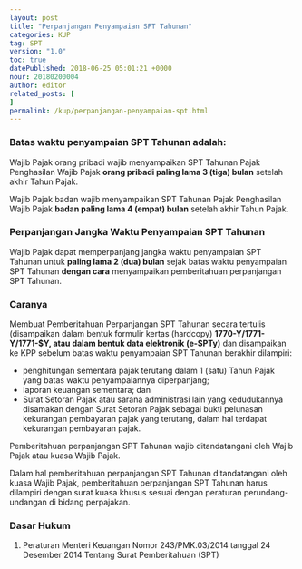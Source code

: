 ```yaml
---
layout: post
title: "Perpanjangan Penyampaian SPT Tahunan"
categories: KUP
tag: SPT
version: "1.0"
toc: true
datePublished: 2018-06-25 05:01:21 +0000
nour: 20180200004
author: editor
related_posts: [
]
permalink: /kup/perpanjangan-penyampaian-spt.html
---
```

### Batas waktu penyampaian SPT Tahunan adalah: 

Wajib Pajak orang pribadi wajib menyampaikan SPT Tahunan Pajak Penghasilan Wajib Pajak **orang pribadi paling lama 3 (tiga) bulan** setelah akhir Tahun Pajak.

Wajib Pajak badan wajib menyampaikan SPT Tahunan Pajak Penghasilan Wajib Pajak **badan paling lama 4 (empat) bulan** setelah akhir Tahun Pajak.

### Perpanjangan Jangka Waktu Penyampaian SPT Tahunan

Wajib Pajak dapat memperpanjang jangka waktu penyampaian SPT Tahunan untuk **paling lama 2 (dua) bulan** sejak batas waktu penyampaian SPT Tahunan **dengan cara** menyampaikan pemberitahuan perpanjangan SPT Tahunan.

### Caranya

Membuat Pemberitahuan Perpanjangan SPT Tahunan secara tertulis (disampaikan dalam bentuk formulir kertas (hardcopy) **1770-Y/1771-Y/1771-$Y, atau dalam bentuk data elektronik (e-SPTy)** dan disampaikan ke KPP sebelum batas waktu penyampaian SPT Tahunan berakhir dilampiri:
* penghitungan sementara pajak terutang dalam 1 (satu) Tahun Pajak yang batas waktu penyampaiannya diperpanjang;
* laporan keuangan sementara; dan
* Surat Setoran Pajak atau sarana administrasi lain yang kedudukannya disamakan dengan Surat Setoran Pajak sebagai bukti pelunasan kekurangan pembayaran pajak yang terutang, dalam hal terdapat kekurangan pembayaran pajak.

Pemberitahuan perpanjangan SPT Tahunan wajib ditandatangani oleh Wajib Pajak atau kuasa Wajib Pajak.

Dalam hal pemberitahuan perpanjangan SPT Tahunan ditandatangani oleh kuasa Wajib Pajak, pemberitahuan perpanjangan SPT Tahunan harus dilampiri dengan surat kuasa khusus sesuai dengan peraturan perundang-undangan di bidang perpajakan.

### Dasar Hukum
1. Peraturan Menteri Keuangan Nomor 243/PMK.03/2014 tanggal 24 Desember 2014 Tentang Surat Pemberitahuan (SPT)